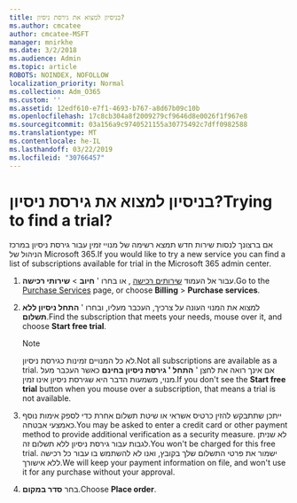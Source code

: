 ```yaml
---
title: בניסיון למצוא את גירסת ניסיון?
ms.author: cmcatee
author: cmcatee-MSFT
manager: mnirkhe
ms.date: 3/2/2018
ms.audience: Admin
ms.topic: article
ROBOTS: NOINDEX, NOFOLLOW
localization_priority: Normal
ms.collection: Adm_O365
ms.custom: ''
ms.assetid: 12edf610-e7f1-4693-b767-a8d67b09c10b
ms.openlocfilehash: 17c8cb304a8f2009279cf9646d8e0026f1f967e8
ms.sourcegitcommit: 03a156a9c9740521155a30775492c7dff0982588
ms.translationtype: MT
ms.contentlocale: he-IL
ms.lasthandoff: 03/22/2019
ms.locfileid: "30766457"
---
```

# <a name="trying-to-find-a-trial"></a><span data-ttu-id="c93b5-102">בניסיון למצוא את גירסת ניסיון?</span><span class="sxs-lookup"><span data-stu-id="c93b5-102">Trying to find a trial?</span></span>

<span data-ttu-id="c93b5-103">אם ברצונך לנסות שירות חדש תמצא רשימה של מנויי זמין עבור גירסת ניסיון במרכז הניהול של Microsoft 365.</span><span class="sxs-lookup"><span data-stu-id="c93b5-103">If you would like to try a new service you can find a list of subscriptions available for trial in the Microsoft 365 admin center.</span></span>
  
1. <span data-ttu-id="c93b5-104">עבור אל העמוד [שירותים רכישה](https://go.microsoft.com/fwlink/p/?linkid=868433) , או בחרו ' **חיוב** \> **שירותי רכישה**.</span><span class="sxs-lookup"><span data-stu-id="c93b5-104">Go to the [Purchase Services](https://go.microsoft.com/fwlink/p/?linkid=868433) page, or choose **Billing** \> **Purchase services**.</span></span>
    
2. <span data-ttu-id="c93b5-105">למצוא את המנוי העונה על צרכיך, העכבר מעליו, ובחרו ' **התחל ניסיון ללא תשלום**.</span><span class="sxs-lookup"><span data-stu-id="c93b5-105">Find the subscription that meets your needs, mouse over it, and choose **Start free trial**.</span></span>
    
    > [!NOTE]
    > <span data-ttu-id="c93b5-106">לא כל המנויים זמינות כגירסת ניסיון.</span><span class="sxs-lookup"><span data-stu-id="c93b5-106">Not all subscriptions are available as a trial.</span></span> <span data-ttu-id="c93b5-107">אם אינך רואה את לחצן ' **התחל ' גירסת ניסיון בחינם** כאשר העכבר מעל מנוי, משמעות הדבר היא שגירסת ניסיון אינו זמין.</span><span class="sxs-lookup"><span data-stu-id="c93b5-107">If you don't see the **Start free trial** button when you mouse over a subscription, that means a trial is not available.</span></span> 
  
3. <span data-ttu-id="c93b5-108">ייתכן שתתבקש להזין כרטיס אשראי או שיטת תשלום אחרת כדי לספק אימות נוסף כאמצעי אבטחה.</span><span class="sxs-lookup"><span data-stu-id="c93b5-108">You may be asked to enter a credit card or other payment method to provide additional verification as a security measure.</span></span> <span data-ttu-id="c93b5-109">לא שניתן לגבות עבור גירסת ניסיון ללא תשלום זה.</span><span class="sxs-lookup"><span data-stu-id="c93b5-109">You won't be charged for this free trial.</span></span> <span data-ttu-id="c93b5-110">ישמור את פרטי התשלום שלך בקובץ, ואנו לא להשתמש בו עבור כל רכישה ללא אישורך.</span><span class="sxs-lookup"><span data-stu-id="c93b5-110">We will keep your payment information on file, and won't use it for any purchase without your approval.</span></span>
    
4. <span data-ttu-id="c93b5-111">בחר **סדר במקום**.</span><span class="sxs-lookup"><span data-stu-id="c93b5-111">Choose **Place order**.</span></span>
    

